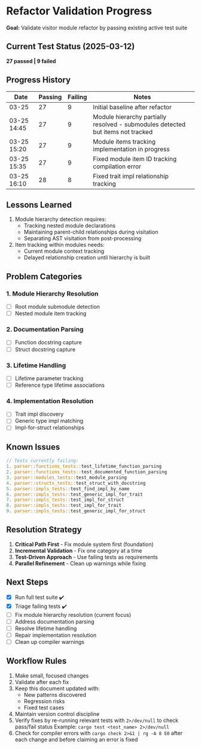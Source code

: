 # Refactor Validation Progress

**Goal:** Validate visitor module refactor by passing existing active test suite

## Current Test Status (2025-03-12)

**27 passed | 9 failed**

## Progress History

| Date     | Passing | Failing | Notes                          |
|----------|---------|---------|--------------------------------|
| 03-25    | 27      | 9       | Initial baseline after refactor |
| 03-25 14:45 | 27      | 9       | Module hierarchy partially resolved - submodules detected but items not tracked |
| 03-25 15:20 | 27      | 9       | Module items tracking implementation in progress |
| 03-25 15:35 | 27      | 9       | Fixed module item ID tracking compilation error |
| 03-25 16:10 | 28      | 8       | Fixed trait impl relationship tracking |

## Lessons Learned

1. Module hierarchy detection requires:
   - Tracking nested module declarations
   - Maintaining parent-child relationships during visitation
   - Separating AST visitation from post-processing
2. Item tracking within modules needs:
   - Current module context tracking
   - Delayed relationship creation until hierarchy is built

<!-- Add new rows above this line as progress is made -->

## Problem Categories

### 1. Module Hierarchy Resolution

- [ ] Root module submodule detection
- [ ] Nested module item tracking

### 2. Documentation Parsing

- [ ] Function docstring capture
- [ ] Struct docstring capture

### 3. Lifetime Handling

- [ ] Lifetime parameter tracking
- [ ] Reference type lifetime associations

### 4. Implementation Resolution

- [ ] Trait impl discovery
- [ ] Generic type impl matching
- [ ] Impl-for-struct relationships

## Known Issues

```rust
// Tests currently failing:
1. parser::functions_tests::test_lifetime_function_parsing
2. parser::functions_tests::test_documented_function_parsing  
3. parser::modules_tests::test_module_parsing
4. parser::structs_tests::test_struct_with_docstring
5. parser::impls_tests::test_find_impl_by_name
6. parser::impls_tests::test_generic_impl_for_trait
7. parser::impls_tests::test_impl_for_struct
8. parser::impls_tests::test_impl_for_trait  
9. parser::impls_tests::test_generic_impl_for_struct
```

## Resolution Strategy

1. **Critical Path First** - Fix module system first (foundation)
2. **Incremental Validation** - Fix one category at a time
3. **Test-Driven Approach** - Use failing tests as requirements
4. **Parallel Refinement** - Clean up warnings while fixing

## Next Steps

- [x] Run full test suite ✔️
- [x] Triage failing tests ✔️
- [ ] Fix module hierarchy resolution (current focus)
- [ ] Address documentation parsing
- [ ] Resolve lifetime handling
- [ ] Repair implementation resolution
- [ ] Clean up compiler warnings

## Workflow Rules

1. Make small, focused changes
2. Validate after each fix
3. Keep this document updated with:
   - New patterns discovered
   - Regression risks
   - Fixed test cases
4. Maintain version control discipline
5. Verify fixes by re-running relevant tests with `2>/dev/null` to check pass/fail status
   Example: `cargo test <test_name> 2>/dev/null`
6. Check for compiler errors with `cargo check 2>&1 | rg -A 8 E0` after each change and before claiming an error is fixed
